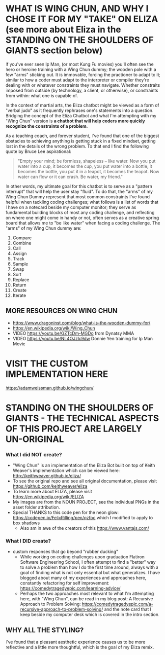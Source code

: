 # WHAT IS WING CHUN, AND WHY I CHOSE IT FOR MY "TAKE" ON ELIZA (see more about Eliza in the STANDING ON THE SHOULDERS OF GIANTS section below)

If you've ever seen Ip Man, (or most Kung Fu movies) you'll often see the hero or heroine training with a Wing Chun dummy; the wooden pole with a few "arms" sticking out.  It is immovable, forcing the practioner to adapt to it; similar to how a coder must adapt to the interpreter or compiler they're dealing with or whatever constraints they must navigate.  Whether constraits imposed from outside (by technology, a client, or otherwise), or constraints from within: what one is capable of.

In the context of martial arts, the Eliza chatbot might be viewed as a form of "verbal judo" as it frequently rephrases one's statements into a question.  Bridging the concept of the Eliza Chatbot and what I'm attempting with my "Wing Chun" version is __a chatbot that will help coders more quickly recognize the constraints of a problem.__ 

As a teaching coach, and forever student, I've found that one of the biggest obstacles to achieving anything is getting stuck in a fixed mindset, getting lost in the details of the wrong problem.  To that end I find the following quote by Bruce Lee aspirational:

> "Empty your mind; be formless, shapeless – like water. Now you put 
> water into a cup, it becomes the cup, you put water into a bottle, it 
> becomes the bottle, you put it in a teapot, it becomes the teapot. Now 
> water can flow or it can crash. Be water, my friend."

In other words, my ultimate goal for this chatbot is to serve as a "pattern interrupt" that will help the user stay "fluid".  To do that, the "arms" of my Wing Chun Dummy represent that most common constraints I've found helpful when tackling coding challenges; what follows is a list of words that I have on a notecard beside my computer monitor; they serve as fundamental building blocks of most any coding challenge, and reflecting on where one might come in handy or not, often serves as a creative spring board that allows me to "be like water" when facing a coding challenge.  The "arms" of my Wing Chun dummy are:

1) Compare
2) Combine
3) Call
4) Assign
5) Track
6) Sample
7) Swap
8) Sort
9) Replace
10) Return
11) Create
12) Iterate


## MORE RESOURCES ON WING CHUN
* https://www.dragoninst.com/blog/what-is-the-wooden-dummy-for/
* https://en.wikipedia.org/wiki/Wing_Chun
* VIDEO https://youtu.be/GZTcDm-MGDo from Dynatsy MMA
* VIDEO https://youtu.be/NL4OJzlc9dw Donnie Yen training for Ip Man Movie

# VISIT THE CUSTOM IMPLEMENTATION HERE

https://adamweissman.github.io/wingchun/

# STANDING ON THE SHOULDERS OF GIANTS - THE TECHNICAL ASPECTS OF THIS PROJECT ARE LARGELY UN-ORIGINAL

### What I did NOT create?

  * "Wing Chun" is an implementation of the Eliza Bot built on top of Keith Weaver's implementation which can be viewed here: http://keithweaver.github.io/eliza/  
  * To see the original repo and see all original documentation, please visit https://github.com/keithweaver/eliza  
  * To learn more about ELIZA, please visit https://en.wikipedia.org/wiki/ELIZA  
  * My images are from the NOUN PROJECT, see the individual PNGs in the asset folder attribution.  
  * Special THANKS to this code pen for the neon glow: https://codepen.io/FelixRilling/pen/qzfoc which I modified to apply to box shadows  
	* Also am in awe of the creators of this https://www.vantajs.com/  

### What I DID create?

  * custom responses that go beyond "rubber ducking"
	* While working on coding challenges upon graduation Flatiron Software Engineering School, I often attempt to find a "better" way to solve a problem than how I do the first time around, always with a goal of finding what is not only essential but what generalizes.  I have blogged about many of my experiences and approaches here, constantly refactoring for self improvement: https://comedytragedyepic.com/learning-advice/  
	* Perhaps the two approaches most relevant to what I'm attempting here, with "Wing Chun", can be read in my blog post: A Recursive Approach to Problem Solving: https://comedytragedyepic.com/a-recursive-approach-to-problem-solving/ and the note card that I keep beside my computer desk which is covered in the intro section.

## WHY ALL THE STYLING?

I've found that a pleasant aesthetic experience causes us to be more reflective and a little more thoughtful, which is the goal of my Eliza remix. 


